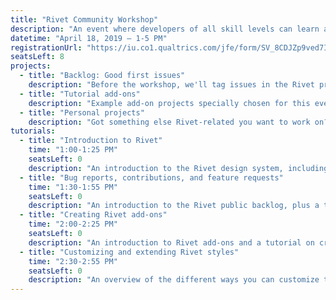 ```yaml
---
title: "Rivet Community Workshop"
description: "An event where developers of all skill levels can learn about Rivet, help contribute to its codebase, and meet others using it in their projects."
datetime: "April 18, 2019 — 1-5 PM"
registrationUrl: "https://iu.co1.qualtrics.com/jfe/form/SV_8CDJZp9ved7ISqN"
seatsLeft: 8
projects:
  - title: "Backlog: Good first issues"
    description: "Before the workshop, we'll tag issues in the Rivet project backlog as good first issues for people who want a gentle on-ramp to contributing."
  - title: "Tutorial add-ons"
    description: "Example add-on projects specially chosen for this event by the Rivet team. These tutorial add-ons include a configurable subheader, a progress bar, and a textarea word counter."
  - title: "Personal projects"
    description: "Got something else Rivet-related you want to work on? Feel free to work on it in our collaborative space and get feedback from members of the Rivet team."
tutorials:
  - title: "Introduction to Rivet"
    time: "1:00-1:25 PM"
    seatsLeft: 0
    description: "An introduction to the Rivet design system, including why we built it, who it's intended for, and how to start using it in your web application projects."
  - title: "Bug reports, contributions, and feature requests"
    time: "1:30-1:55 PM"
    seatsLeft: 0
    description: "An introduction to the Rivet public backlog, plus a tutorial on how to file bug reports, contribute to the Rivet codebase, and suggest new components that can be voted on by the community."
  - title: "Creating Rivet add-ons"
    time: "2:00-2:25 PM"
    seatsLeft: 0
    description: "An introduction to Rivet add-ons and a tutorial on creating your own components using the Rivet Add-on Boilerplate."
  - title: "Customizing and extending Rivet styles"
    time: "2:30-2:55 PM"
    seatsLeft: 0
    description: "An overview of the different ways you can customize the style of Rivet components or create custom elements that match Rivet's styles. This lesson covers Rivet's spacing and typography utilities, along with a tour of the design system's Sass variables."
---
```


